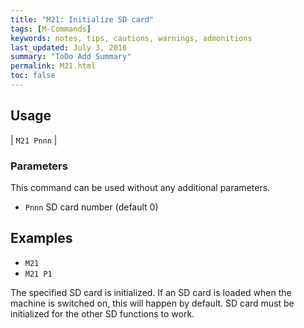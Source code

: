 ```yaml
---
title: "M21: Initialize SD card" 
tags: [M-Commands]
keywords: notes, tips, cautions, warnings, admonitions
last_updated: July 3, 2016
summary: "ToDo Add Summary"
permalink: M21.html
toc: false
---
```



## Usage ##

| `M21 Pnnn` | 

### Parameters ###

This command can be used without any additional parameters.
+ `Pnnn` SD card number (default 0)

## Examples ##

+ `M21`
+ `M21 P1`

The specified SD card is initialized. If an SD card is loaded when the machine is switched on, this will happen by default. SD card must be initialized for the other SD functions to work.
